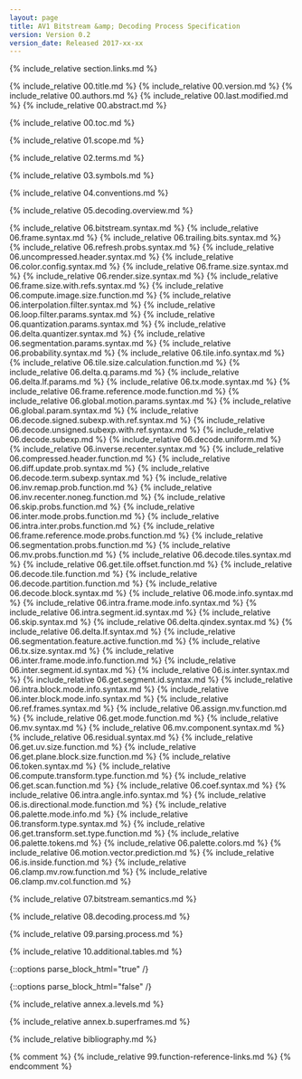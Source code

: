 ```yaml
---
layout: page
title: AV1 Bitstream &amp; Decoding Process Specification
version: Version 0.2
version_date: Released 2017-xx-xx
---
```


{% include_relative section.links.md %}

{% include_relative 00.title.md %}
{% include_relative 00.version.md %}
{% include_relative 00.authors.md %}
{% include_relative 00.last.modified.md %}
{% include_relative 00.abstract.md %}

{% include_relative 00.toc.md %}

{% include_relative 01.scope.md %}

{% include_relative 02.terms.md %}

{% include_relative 03.symbols.md %}

{% include_relative 04.conventions.md %}

{% include_relative 05.decoding.overview.md %}

{% include_relative 06.bitstream.syntax.md %}
{% include_relative 06.frame.syntax.md %}
{% include_relative 06.trailing.bits.syntax.md %}
{% include_relative 06.refresh.probs.syntax.md %}
{% include_relative 06.uncompressed.header.syntax.md %}
{% include_relative 06.color.config.syntax.md %}
{% include_relative 06.frame.size.syntax.md %}
{% include_relative 06.render.size.syntax.md %}
{% include_relative 06.frame.size.with.refs.syntax.md %}
{% include_relative 06.compute.image.size.function.md %}
{% include_relative 06.interpolation.filter.syntax.md %}
{% include_relative 06.loop.filter.params.syntax.md %}
{% include_relative 06.quantization.params.syntax.md %}
{% include_relative 06.delta.quantizer.syntax.md %}
{% include_relative 06.segmentation.params.syntax.md %}
{% include_relative 06.probability.syntax.md %}
{% include_relative 06.tile.info.syntax.md %}
{% include_relative 06.tile.size.calculation.function.md %}
{% include_relative 06.delta.q.params.md %}
{% include_relative 06.delta.lf.params.md %}
{% include_relative 06.tx.mode.syntax.md %}
{% include_relative 06.frame.reference.mode.function.md %}
{% include_relative 06.global.motion.params.syntax.md %}
{% include_relative 06.global.param.syntax.md %}
{% include_relative 06.decode.signed.subexp.with.ref.syntax.md %}
{% include_relative 06.decode.unsigned.subexp.with.ref.syntax.md %}
{% include_relative 06.decode.subexp.md %}
{% include_relative 06.decode.uniform.md %}
{% include_relative 06.inverse.recenter.syntax.md %}
{% include_relative 06.compressed.header.function.md %}
{% include_relative 06.diff.update.prob.syntax.md %}
{% include_relative 06.decode.term.subexp.syntax.md %}
{% include_relative 06.inv.remap.prob.function.md %}
{% include_relative 06.inv.recenter.noneg.function.md %}
{% include_relative 06.skip.probs.function.md %}
{% include_relative 06.inter.mode.probs.function.md %}
{% include_relative 06.intra.inter.probs.function.md %}
{% include_relative 06.frame.reference.mode.probs.function.md %}
{% include_relative 06.segmentation.probs.function.md %}
{% include_relative 06.mv.probs.function.md %}
{% include_relative 06.decode.tiles.syntax.md %}
{% include_relative 06.get.tile.offset.function.md %}
{% include_relative 06.decode.tile.function.md %}
{% include_relative 06.decode.partition.function.md %}
{% include_relative 06.decode.block.syntax.md %}
{% include_relative 06.mode.info.syntax.md %}
{% include_relative 06.intra.frame.mode.info.syntax.md %}
{% include_relative 06.intra.segment.id.syntax.md %}
{% include_relative 06.skip.syntax.md %}
{% include_relative 06.delta.qindex.syntax.md %}
{% include_relative 06.delta.lf.syntax.md %}
{% include_relative 06.segmentation.feature.active.function.md %}
{% include_relative 06.tx.size.syntax.md %}
{% include_relative 06.inter.frame.mode.info.function.md %}
{% include_relative 06.inter.segment.id.syntax.md %}
{% include_relative 06.is.inter.syntax.md %}
{% include_relative 06.get.segment.id.syntax.md %}
{% include_relative 06.intra.block.mode.info.syntax.md %}
{% include_relative 06.inter.block.mode.info.syntax.md %}
{% include_relative 06.ref.frames.syntax.md %}
{% include_relative 06.assign.mv.function.md %}
{% include_relative 06.get.mode.function.md %}
{% include_relative 06.mv.syntax.md %}
{% include_relative 06.mv.component.syntax.md %}
{% include_relative 06.residual.syntax.md %}
{% include_relative 06.get.uv.size.function.md %}
{% include_relative 06.get.plane.block.size.function.md %}
{% include_relative 06.token.syntax.md %}
{% include_relative 06.compute.transform.type.function.md %}
{% include_relative 06.get.scan.function.md %}
{% include_relative 06.coef.syntax.md %}
{% include_relative 06.intra.angle.info.syntax.md %}
{% include_relative 06.is.directional.mode.function.md %}
{% include_relative 06.palette.mode.info.md %}
{% include_relative 06.transform.type.syntax.md %}
{% include_relative 06.get.transform.set.type.function.md %}
{% include_relative 06.palette.tokens.md %}
{% include_relative 06.palette.colors.md %}
{% include_relative 06.motion.vector.prediction.md %}
{% include_relative 06.is.inside.function.md %}
{% include_relative 06.clamp.mv.row.function.md %}
{% include_relative 06.clamp.mv.col.function.md %}

{% include_relative 07.bitstream.semantics.md %}

{% include_relative 08.decoding.process.md %}

{% include_relative 09.parsing.process.md %}

{% include_relative 10.additional.tables.md %}

{::options parse_block_html="true" /}
<div class="annex">
{::options parse_block_html="false" /}

{% include_relative annex.a.levels.md %}

{% include_relative annex.b.superframes.md %}

</div>


{% include_relative bibliography.md %}

{% comment %}
{% include_relative 99.function-reference-links.md %}
{% endcomment %}
